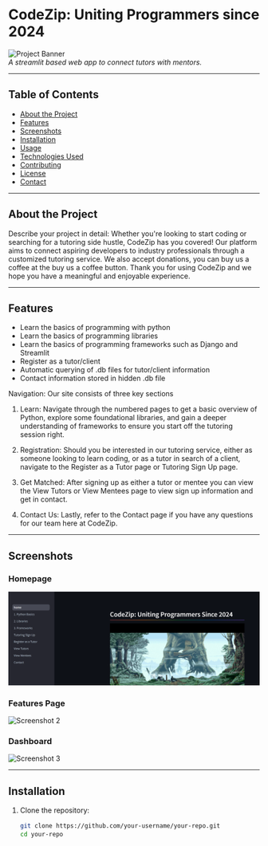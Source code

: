 <!-- Note: In order to view the .db files please install an extension. Thank you. -->
# CodeZip: Uniting Programmers since 2024

![Project Banner](https://images-wixmp-ed30a86b8c4ca887773594c2.wixmp.com/f/9f011253-b648-4791-aaa7-4b6363cf85df/dg9gev0-4fe90016-2c65-4d85-b567-243997ac9fa2.jpg/v1/fill/w_1280,h_931,q_75,strp/pixelart___cyberpunk_4_by_codecraftsman_dg9gev0-fullview.jpg?token=eyJ0eXAiOiJKV1QiLCJhbGciOiJIUzI1NiJ9.eyJzdWIiOiJ1cm46YXBwOjdlMGQxODg5ODIyNjQzNzNhNWYwZDQxNWVhMGQyNmUwIiwiaXNzIjoidXJuOmFwcDo3ZTBkMTg4OTgyMjY0MzczYTVmMGQ0MTVlYTBkMjZlMCIsIm9iaiI6W1t7ImhlaWdodCI6Ijw9OTMxIiwicGF0aCI6IlwvZlwvOWYwMTEyNTMtYjY0OC00NzkxLWFhYTctNGI2MzYzY2Y4NWRmXC9kZzlnZXYwLTRmZTkwMDE2LTJjNjUtNGQ4NS1iNTY3LTI0Mzk5N2FjOWZhMi5qcGciLCJ3aWR0aCI6Ijw9MTI4MCJ9XV0sImF1ZCI6WyJ1cm46c2VydmljZTppbWFnZS5vcGVyYXRpb25zIl19.AsECBElfohlXVfgadUlmViuBKo75p04NuDCI6hT-41Q)  
*A streamlit based web app to connect tutors with mentors.*

---

## Table of Contents

- [About the Project](#about-the-project)
- [Features](#features)
- [Screenshots](#screenshots)
- [Installation](#installation)
- [Usage](#usage)
- [Technologies Used](#technologies-used)
- [Contributing](#contributing)
- [License](#license)
- [Contact](#contact)

---

## About the Project

Describe your project in detail:
Whether you're looking to start coding or searching for a tutoring side hustle, CodeZip has you covered! Our platform aims to connect aspiring developers to industry professionals through a customized tutoring service. We also accept donations, you can buy us a coffee at the buy us a coffee button. Thank you for using CodeZip and we hope you have a meaningful and enjoyable experience.

---

## Features

- Learn the basics of programming with python
- Learn the basics of programming libraries
- Learn the basics of programming frameworks such as Django and Streamlit
- Register as a tutor/client
- Automatic querying of .db files for tutor/client information
- Contact information stored in hidden .db file

Navigation:
Our site consists of three key sections

1. Learn: Navigate through the numbered pages to get a basic overview of Python, explore some foundational libraries, and gain a deeper understanding of frameworks to ensure you start off the tutoring session right.

2. Registration: Should you be interested in our tutoring service, either as someone looking to learn coding, or as a tutor in search of a client, navigate to the Register as a Tutor page or Tutoring Sign Up page.

3. Get Matched: After signing up as either a tutor or mentee you can view the View Tutors or View Mentees page to view sign up information and get in contact.

4. Contact Us: Lastly, refer to the Contact page if you have any questions for our team here at CodeZip.

---

## Screenshots

### Homepage
![Screenshot 1](/assets/Site1.png)

### Features Page
![Screenshot 2](https://via.placeholder.com/800x400?text=Screenshot+2)

### Dashboard
![Screenshot 3](https://via.placeholder.com/800x400?text=Screenshot+3)

---

## Installation

1. Clone the repository:
   ```bash
   git clone https://github.com/your-username/your-repo.git
   cd your-repo
